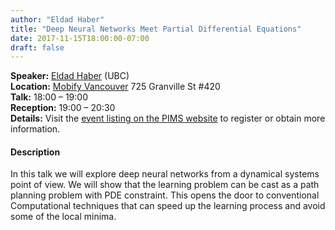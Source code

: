 ```yaml
---
author: "Eldad Haber"
title: "Deep Neural Networks Meet Partial Differential Equations"
date: 2017-11-15T18:00:00-07:00
draft: false
---
```


**Speaker:** [Eldad Haber](https://www.eoas.ubc.ca/people/eldadhaber) (UBC)  
**Location:** [Mobify Vancouver](https://goo.gl/maps/DbkRDsA66eE2) 725 Granville St #420  
**Talk:** 18:00 &ndash; 19:00  
**Reception:** 19:00 &ndash; 20:30  
**Details:** Visit the [event listing on the PIMS website](https://www.pims.math.ca/industrial-event/171115-pbdcseh) to register or obtain more information.

#### Description

In this talk we will explore deep neural networks from a dynamical systems point
of view. We will show that the learning problem can be cast as a path planning
problem with PDE constraint. This opens the door to conventional Computational
techniques that can speed up the learning process and avoid some of the local
minima.